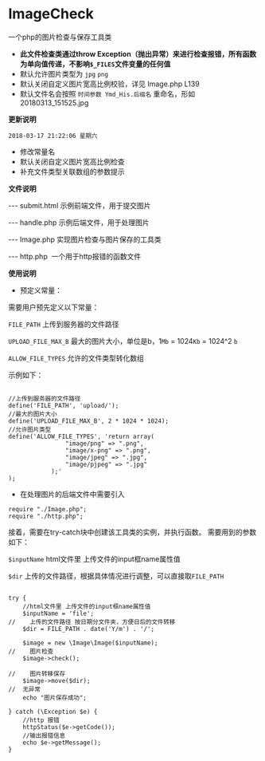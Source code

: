 # ImageCheck
一个php的图片检查与保存工具类


- **此文件检查类通过throw Exception（抛出异常）来进行检查报错，所有函数为单向值传递，不影响`$_FILES`文件变量的任何值**
- 默认允许图片类型为 `jpg` `png`
- 默认关闭自定义图片宽高比例校验，详见 Image.php L139
- 默认文件名会按照 `时间参数 Ymd_His.后缀名` 重命名，形如 20180313_151525.jpg 

**更新说明**

`2018-03-17 21:22:06 星期六` 
- 修改常量名
- 默认关闭自定义图片宽高比例检查
- 补充文件类型关联数组的参数提示



**文件说明**

--- submit.html 示例前端文件，用于提交图片

--- handle.php 示例后端文件，用于处理图片

--- Image.php 实现图片检查与图片保存的工具类

--- http.php  一个用于http报错的函数文件


**使用说明**

- 预定义常量：

需要用户预先定义以下常量：

`FILE_PATH` 上传到服务器的文件路径

`UPLOAD_FILE_MAX_B` 最大的图片大小，单位是b，1`Mb` = 1024`Kb` = 1024^2 `b`

`ALLOW_FILE_TYPES` 允许的文件类型转化数组

示例如下：

```

//上传到服务器的文件路径
define('FILE_PATH', 'upload/');
//最大的图片大小
define('UPLOAD_FILE_MAX_B', 2 * 1024 * 1024);
//允许图片类型
define('ALLOW_FILE_TYPES', 'return array(
                "image/png" => ".png",
                "image/x-png" => ".png",
                "image/jpeg" => ".jpg",
                "image/pjpeg" => ".jpg"
            );'
);

```

- 在处理图片的后端文件中需要引入

```
require "./Image.php";
require "./http.php";
```
接着，需要在try-catch块中创建该工具类的实例，并执行函数。
需要用到的参数如下：

`$inputName`  html文件里 上传文件的input框name属性值

`$dir` 上传的文件路径，根据具体情况进行调整，可以直接取`FILE_PATH`

```

try {
    //html文件里 上传文件的input框name属性值
    $inputName = 'file';
//    上传的文件路径 按日期分文件夹，方便日后的文件转移
    $dir = FILE_PATH . date('Y/m') . '/';

    $image = new \Image\Image($inputName);
//    图片检查
    $image->check();

//    图片转移保存
    $image->move($dir);
//  无异常
    echo "图片保存成功";

} catch (\Exception $e) {
    //http 报错
    httpStatus($e->getCode());
    //输出报错信息
    echo $e->getMessage();
}
```



